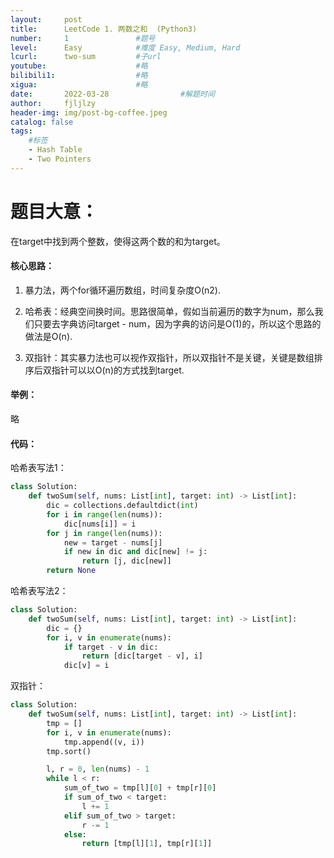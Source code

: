 ```yaml
---
layout:     post
title:      LeetCode 1. 两数之和  (Python3)
number:     1               #题号 
level:      Easy            #难度 Easy, Medium, Hard
lcurl:      two-sum         #子url
youtube:                    #略
bilibili1:                  #略
xigua:                      #略
date:       2022-03-28                #解题时间
author:     fjljlzy
header-img: img/post-bg-coffee.jpeg
catalog: false
tags: 
    #标签 
    - Hash Table
    - Two Pointers
---
```

# 题目大意：
在target中找到两个整数，使得这两个数的和为target。

#### 核心思路：
1. 暴力法，两个for循环遍历数组，时间复杂度O(n2).

2. 哈希表：经典空间换时间。思路很简单，假如当前遍历的数字为num，那么我们只要去字典访问target - num，因为字典的访问是O(1)的，所以这个思路的做法是O(n).

3. 双指针：其实暴力法也可以视作双指针，所以双指针不是关键，关键是数组排序后双指针可以以O(n)的方式找到target.

#### 举例：
略

#### 代码：
哈希表写法1：
```python
class Solution:
    def twoSum(self, nums: List[int], target: int) -> List[int]:
        dic = collections.defaultdict(int)
        for i in range(len(nums)):
            dic[nums[i]] = i
        for j in range(len(nums)):
            new = target - nums[j] 
            if new in dic and dic[new] != j:
                return [j, dic[new]]
        return None
```
哈希表写法2：
```python
class Solution:
    def twoSum(self, nums: List[int], target: int) -> List[int]:
        dic = {}
        for i, v in enumerate(nums):
            if target - v in dic:
                return [dic[target - v], i]
            dic[v] = i
```
双指针：
```python
class Solution:
    def twoSum(self, nums: List[int], target: int) -> List[int]:
        tmp = []
        for i, v in enumerate(nums):
            tmp.append((v, i))
        tmp.sort()

        l, r = 0, len(nums) - 1 
        while l < r:
            sum_of_two = tmp[l][0] + tmp[r][0]
            if sum_of_two < target:
                l += 1
            elif sum_of_two > target:
                r -= 1
            else:
                return [tmp[l][1], tmp[r][1]]
```
